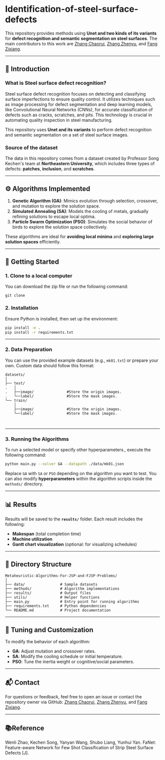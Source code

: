 
# Identification-of-steel-surface-defects

This repository provides methods using **Unet and two kinds of its variants** for **defect recognition and semantic segmentation on steel surfaces**. The main contributors to this work are [Zhang Chaorui](https://github.com/TreetreeZhang), [Zhang Zhenyu](https://github.com/LittleRookie1115), and [Fang Zixiang](https://github.com/TtLuckyyy).

---

## 📖 Introduction

### What is Steel surface defect recognition?  
Steel surface defect recognition focuses on detecting and classifying surface imperfections to ensure quality control. It utilizes techniques such as image processing for defect segmentation and deep learning models, like Convolutional Neural Networks (CNNs), for accurate classification of defects such as cracks, scratches, and pits. This technology is crucial in automating quality inspection in steel manufacturing.

This repository uses **Unet and its variants** to perform defect recognition and semantic segmentation on a set of steel surface images.

### Source of the dataset

The data in this repository comes from a dataset created by Professor Song Kechen's team at **Northeastern University**, which includes three types of defects: **patches**, **inclusion**, and **scratches**.

---

## ⚙️ Algorithms Implemented
1. **Genetic Algorithm (GA)**: Mimics evolution through selection, crossover, and mutation to explore the solution space.
2. **Simulated Annealing (SA)**: Models the cooling of metals, gradually refining solutions to escape local optima.
3. **Particle Swarm Optimization (PSO)**: Simulates the social behavior of birds to explore the solution space collectively.

These algorithms are ideal for **avoiding local minima** and **exploring large solution spaces** efficiently.

---

## 🚀 Getting Started
### 1. Clone to a local computer

You can download the zip file or run the following command:

```
git clone 
```


### 2. Installation
Ensure Python is installed, then set up the environment:

```bash
pip install -e .
pip install -r requirements.txt
```

---

### 2. Data Preparation
You can use the provided example datasets (e.g., `mk01.txt`) or prepare your own. Custom data should follow this format:

```
datasets/
│
├── test/
.   │
.   ├──image/               #Store the origin images.
.   └──label/               #Store the mask images.
└── train/
    │
    ├──image/               #Store the origin images.
    └──label/               #Store the mask images.



```



---

### 3. Running the Algorithms

To run a selected model or specify other hyperparameters., execute the following command:

```bash
python main.py --solver GA --datapath ./data/mk01.json
```

Replace `GA` with `SA` or `PSO` depending on the algorithm you want to test. You can also modify **hyperparameters** within the algorithm scripts inside the `methods/` directory.

---

## 📊 Results

Results will be saved to the **`results/`** folder. Each result includes the following:
- **Makespan** (total completion time)
- **Machine utilization**
- **Gantt chart visualization** (optional: for visualizing schedules)

---

## 📂 Directory Structure

```
Metaheuristic-Algorithms-For-JSP-and-FJSP-Problems/
│
├── data/                # Sample datasets
├── methods/             # Algorithm implementations
├── results/             # Output files
├── utils/               # Helper functions
├── main.py              # Entry point for running algorithms
├── requirements.txt     # Python dependencies
└── README.md            # Project documentation
```

---

## 🔧 Tuning and Customization

To modify the behavior of each algorithm:
- **GA**: Adjust mutation and crossover rates.
- **SA**: Modify the cooling schedule or initial temperature.
- **PSO**: Tune the inertia weight or cognitive/social parameters.

---

## 📬 Contact

For questions or feedback, feel free to open an issue or contact the repository owner via GitHub: [Zhang Chaorui](https://github.com/TreetreeZhang), [Zhang Zhenyu](https://github.com/LittleRookie1115), and [Fang Zixiang](https://github.com/TtLuckyyy).

---

## 📚Reference

Wenli Zhao,  Kechen Song,  Yanyan Wang, Shubo Liang, Yunhui Yan. FaNet: Feature-aware Network for Few Shot Classification of Strip Steel Surface Defects [J].  
